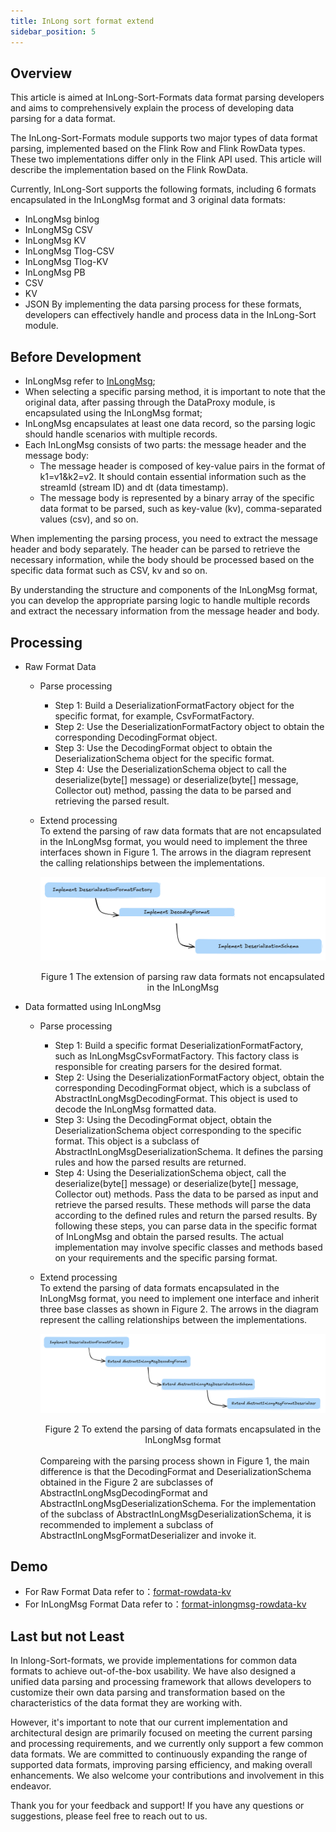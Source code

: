 ```yaml
---
title: InLong sort format extend
sidebar_position: 5
---
```

## Overview

This article is aimed at InLong-Sort-Formats data format parsing developers and aims to comprehensively explain the process of developing data parsing for a data format.

The InLong-Sort-Formats module supports two major types of data format parsing, implemented based on the Flink Row and Flink RowData types. These two implementations differ only in the Flink API used. This article will describe the implementation based on the Flink RowData.

Currently, InLong-Sort supports the following formats, including 6 formats encapsulated in the InLongMsg format and 3 original data formats:
- InLongMsg binlog
- InLongMSg CSV
- InLongMsg KV
- InLongMsg Tlog-CSV
- InLongMsg Tlog-KV
- InLongMsg PB
- CSV
- KV
- JSON
By implementing the data parsing process for these formats, developers can effectively handle and process data in the InLong-Sort module.

## Before Development

- InLongMsg refer to [InLongMsg](../binary_protocol/inlong_msg.md);
- When selecting a specific parsing method, it is important to note that the original data, after passing through the DataProxy module, is encapsulated using the InLongMsg format;
- InLongMsg encapsulates at least one data record, so the parsing logic should handle scenarios with multiple records.
- Each InLongMsg consists of two parts: the message header and the message body:
  + The message header is composed of key-value pairs in the format of k1=v1&k2=v2. It should contain essential information such as the streamId (stream ID) and dt (data timestamp).
  + The message body is represented by a binary array of the specific data format to be parsed, such as key-value (kv), comma-separated values (csv), and so on.
  
When implementing the parsing process, you need to extract the message header and body separately. The header can be parsed to retrieve the necessary information, while the body should be processed based on the specific data format such as CSV, kv and so on.

By understanding the structure and components of the InLongMsg format, you can develop the appropriate parsing logic to handle multiple records and extract the necessary information from the message header and body.

## Processing
- Raw Format Data
  + Parse processing<br/>
    * Step 1: Build a DeserializationFormatFactory object for the specific format, for example, CsvFormatFactory.
    * Step 2: Use the DeserializationFormatFactory object to obtain the corresponding DecodingFormat object.
    * Step 3: Use the DecodingFormat object to obtain the DeserializationSchema object for the specific format.
    * Step 4: Use the DeserializationSchema object to call the deserialize(byte[] message) or deserialize(byte[] message, Collector<T> out) method, passing the data to be parsed and retrieving the parsed result.
  + Extend processing <br/>
    To extend the parsing of raw data formats that are not encapsulated in the InLongMsg format, you would need to implement the three interfaces shown in Figure 1. The arrows in the diagram represent the calling relationships between the implementations.

    ![The extension of parsing raw data formats not encapsulated in the InLongMsg](img/sort_data_raw_format_extend.png)
    <br/>
    <center> Figure 1 The extension of parsing raw data formats not encapsulated in the InLongMsg </center>

- Data formatted using InLongMsg
  + Parse processing <br/>
    * Step 1: Build a specific format DeserializationFormatFactory, such as InLongMsgCsvFormatFactory. This factory class is responsible for creating parsers for the desired format.
    * Step 2: Using the DeserializationFormatFactory object, obtain the corresponding DecodingFormat object, which is a subclass of AbstractInLongMsgDecodingFormat. This object is used to decode the InLongMsg formatted data.
    * Step 3: Using the DecodingFormat object, obtain the DeserializationSchema object corresponding to the specific format. This object is a subclass of AbstractInLongMsgDeserializationSchema. It defines the parsing rules and how the parsed results are returned.
    * Step 4: Using the DeserializationSchema object, call the deserialize(byte[] message) or deserialize(byte[] message, Collector<T> out) methods. Pass the data to be parsed as input and retrieve the parsed results. These methods will parse the data according to the defined rules and return the parsed results.
    By following these steps, you can parse data in the specific format of InLongMsg and obtain the parsed results. The actual implementation may involve specific classes and methods based on your requirements and the specific parsing format.
  + Extend processing <br/>
    To extend the parsing of data formats encapsulated in the InLongMsg format, you need to implement one interface and inherit three base classes as shown in Figure 2. The arrows in the diagram represent the calling relationships between the implementations. 
    
    ![To extend the parsing of data formats encapsulated in the InLongMsg format](img/sort_data_inlongmsg_format_extend.png) <center>Figure 2 To extend the parsing of data formats encapsulated in the InLongMsg format</center>
    <br/>
    Compareing with the parsing process shown in Figure 1, the main difference is that the DecodingFormat and DeserializationSchema obtained in the Figure 2 are subclasses of AbstractInLongMsgDecodingFormat and AbstractInLongMsgDeserializationSchema.
    For the implementation of the subclass of AbstractInLongMsgDeserializationSchema, it is recommended to implement a subclass of AbstractInLongMsgFormatDeserializer and invoke it.

## Demo

- For Raw Format Data
  refer to：[format-rowdata-kv](https://github.com/apache/inlong/tree/master/inlong-sort/sort-formats/format-rowdata/format-rowdata-kv)
- For InLongMsg Format Data
  refer to：[format-inlongmsg-rowdata-kv](https://github.com/apache/inlong/tree/master/inlong-sort/sort-formats/format-rowdata/format-inlongmsg-rowdata-kv)

## Last but not Least

In Inlong-Sort-formats, we provide implementations for common data formats to achieve out-of-the-box usability. We have also designed a unified data parsing and processing framework that allows developers to customize their own data parsing and transformation based on the characteristics of the data format they are working with.

However, it's important to note that our current implementation and architectural design are primarily focused on meeting the current parsing and processing requirements, and we currently only support a few common data formats. We are committed to continuously expanding the range of supported data formats, improving parsing efficiency, and making overall enhancements. We also welcome your contributions and involvement in this endeavor.

Thank you for your feedback and support! If you have any questions or suggestions, please feel free to reach out to us.